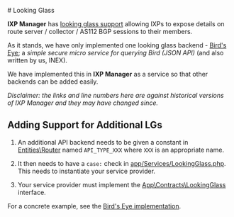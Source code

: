 # Looking Glass

**IXP Manager** has [looking glass support](../features/looking-glass.md) allowing IXPs to expose details on route server / collector / AS112 BGP sessions to their members.

As it stands, we have only implemented one looking glass backend - [Bird's Eye](https://github.com/inex/birdseye); a *simple secure micro service for querying Bird (JSON API)* (and also written by us, INEX).

We have implemented this in **IXP Manager** as a service so that other backends can be added easily.

*Disclaimer: the links and line numbers here are against historical versions of IXP Manager and they may have changed since.*

## Adding Support for Additional LGs

1. An additional API backend needs to be given a constant in [Entities\Router](https://github.com/inex/IXP-Manager/blob/main/database/Entities/Router.php#L90) named `API_TYPE_XXX` where `XXX` is an appropriate name.

2. It then needs to have a `case:` check in [app/Services/LookingGlass.php](https://github.com/inex/IXP-Manager/blob/v4.5.0/app/Services/LookingGlass.php#L52). This needs to instantiate your service provider.

3. Your service provider must implement the [App\Contracts\LookingGlass](https://github.com/inex/IXP-Manager/blob/v4.5.0/app/Contracts/LookingGlass.php) interface.

For a concrete example, see the [Bird's Eye implementation](https://github.com/inex/IXP-Manager/blob/v4.5.0/app/Services/LookingGlass/BirdsEye.php).
